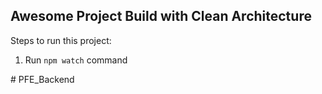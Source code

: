 ## Awesome Project Build with Clean Architecture

Steps to run this project:

1. Run `npm watch` command

#   P F E _ B a c k e n d  
 